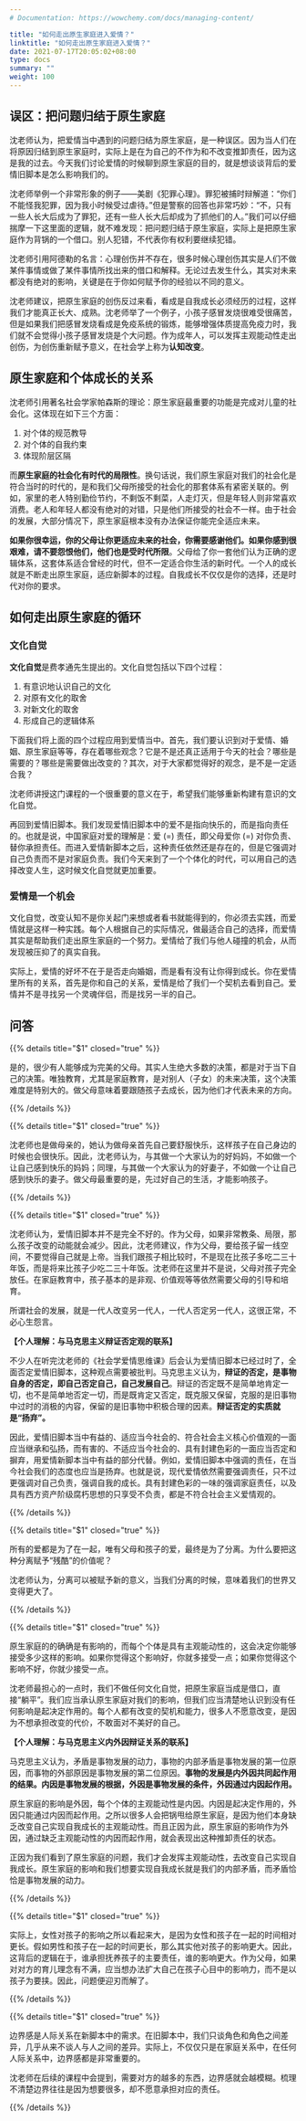 ```yaml
---
# Documentation: https://wowchemy.com/docs/managing-content/

title: "如何走出原生家庭进入爱情？"
linktitle: "如何走出原生家庭进入爱情？"
date: 2021-07-17T20:05:02+08:00
type: docs
summary: ""
weight: 100
---
```


<!--more-->

## 误区：把问题归结于原生家庭

沈老师认为，把爱情当中遇到的问题归结为原生家庭，是一种误区。因为当人们在将原因归结到原生家庭时，实际上是在为自己的不作为和不改变推卸责任，因为这是我的过去。今天我们讨论爱情的时候聊到原生家庭的目的，就是想谈谈背后的爱情旧脚本是怎么影响我们的。

沈老师举例一个非常形象的例子——美剧《犯罪心理》。罪犯被捕时辩解道：“你们不能怪我犯罪，因为我小时候受过虐待。”但是警察的回答也非常巧妙：“不，只有一些人长大后成为了罪犯，还有一些人长大后却成为了抓他们的人。”我们可以仔细揣摩一下这里面的逻辑，就不难发现：把问题归结于原生家庭，实际上是把原生家庭作为背锅的一个借口。别人犯错，不代表你有权利要继续犯错。

沈老师引用阿德勒的名言：心理创伤并不存在，很多时候心理创伤其实是人们不做某件事情或做了某件事情所找出来的借口和解释。无论过去发生什么，其实对未来都没有绝对的影响，关键是在于你如何赋予你的经验以不同的意义。

沈老师建议，把原生家庭的创伤反过来看，看成是自我成长必须经历的过程，这样我们才能真正长大、成熟。沈老师举了一个例子，小孩子感冒发烧很难受很痛苦，但是如果我们把感冒发烧看成是免疫系统的锻炼，能够增强体质提高免疫力时，我们就不会觉得小孩子感冒发烧是个大问题。作为成年人，可以发挥主观能动性走出创伤，为创伤重新赋予意义，在社会学上称为**认知改变**。

## 原生家庭和个体成长的关系

沈老师引用著名社会学家帕森斯的理论：原生家庭最重要的功能是完成对儿童的社会化。这体现在如下三个方面：

1. 对个体的规范教导
2. 对个体的自我约束
3. 体现阶层区隔

而**原生家庭的社会化有时代的局限性**。换句话说，我们原生家庭对我们的社会化是符合当时的时代的，是和我们父母所接受的社会化的那套体系有紧密关联的。例如，家里的老人特别勤俭节约，不剩饭不剩菜，人走灯灭，但是年轻人则非常喜欢消费。老人和年轻人都没有绝对的对错，只是他们所接受的社会不一样。由于社会的发展，大部分情况下，原生家庭根本没有办法保证你能完全适应未来。

**如果你很幸运，你的父母让你更适应未来的社会，你需要感谢他们。如果你感到很艰难，请不要怨恨他们，他们也是受时代所限**。父母给了你一套他们认为正确的逻辑体系，这套体系适合曾经的时代，但不一定适合你生活的新时代。一个人的成长就是不断走出原生家庭，适应新脚本的过程。自我成长不仅仅是你的选择，还是时代对你的要求。

## 如何走出原生家庭的循环

### 文化自觉

**文化自觉**是费孝通先生提出的。文化自觉包括以下四个过程：

1. 有意识地认识自己的文化
2. 对原有文化的取舍
3. 对新文化的取舍
4. 形成自己的逻辑体系

下面我们将上面的四个过程应用到爱情当中。首先，我们要认识到对于爱情、婚姻、原生家庭等等，存在着哪些观念？它是不是还真正适用于今天的社会？哪些是需要的？哪些是需要做出改变的？其次，对于大家都觉得好的观念，是不是一定适合我？

沈老师讲授这门课程的一个很重要的意义在于，希望我们能够重新构建有意识的文化自觉。

再回到爱情旧脚本。我们发现爱情旧脚本中的爱不是指向快乐的，而是指向责任的。也就是说，中国家庭对爱的理解是：爱 \(=\) 责任，即父母爱你 \(=\) 对你负责、替你承担责任。而进入爱情新脚本之后，这种责任依然还是存在的，但是它强调对自己负责而不是对家庭负责。我们今天来到了一个个体化的时代，可以用自己的选择改变人生，这时候文化自觉就更加重要。

### 爱情是一个机会

文化自觉，改变认知不是你关起门来想或者看书就能得到的，你必须去实践，而爱情就是这样一种实践。每个人根据自己的实际情况，做最适合自己的选择，而爱情其实是帮助我们走出原生家庭的一个努力。爱情给了我们与他人碰撞的机会，从而发现被压抑了的真实自我。

实际上，爱情的好坏不在于是否走向婚姻，而是看有没有让你得到成长。你在爱情里所有的关系，首先是你和自己的关系，爱情是给了我们一个契机去看到自己。爱情并不是寻找另一个灵魂伴侣，而是找另一半的自己。

## 问答

{{% details title="$1" closed="true" %}}

是的，很少有人能够成为完美的父母。其实人生绝大多数的决策，都是对于当下自己的决策。唯独教育，尤其是家庭教育，是对别人（子女）的未来决策，这个决策难度是特别大的。做父母意味着要跟随孩子去成长，因为他们才代表未来的方向。

{{% /details %}}

{{% details title="$1" closed="true" %}}

沈老师也是做母亲的，她认为做母亲首先自己要舒服快乐，这样孩子在自己身边的时候也会很快乐。因此，沈老师认为，与其做一个大家认为的好妈妈，不如做一个让自己感到快乐的妈妈；同理，与其做一个大家认为的好妻子，不如做一个让自己感到快乐的妻子。做父母最重要的是，先过好自己的生活，才能影响孩子。

{{% /details %}}

{{% details title="$1" closed="true" %}}

沈老师认为，爱情旧脚本并不是完全不好的。作为父母，如果非常教条、局限，那么孩子改变的动能就会减少。因此，沈老师建议，作为父母，要给孩子留一线空间，不要觉得自己就是上帝。当我们跟孩子相比较时，不是现在比孩子多吃二三十年饭，而是将来比孩子少吃二三十年饭。沈老师在这里并不是说，父母对孩子完全放任。在家庭教育中，孩子基本的是非观、价值观等等依然需要父母的引导和培育。

所谓社会的发展，就是一代人改变另一代人，一代人否定另一代人，这很正常，不必心生怨言。

**【个人理解：与马克思主义辩证否定观的联系】**

不少人在听完沈老师的《社会学爱情思维课》后会认为爱情旧脚本已经过时了，全面否定爱情旧脚本，这种观点需要被批判。马克思主义认为，**辩证的否定，是事物自身的否定，即自己否定自己，自己发展自己**。辩证的否定既不是简单地肯定一切，也不是简单地否定一切，而是既肯定又否定，既克服又保留，克服的是旧事物中过时的消极的内容，保留的是旧事物中积极合理的因素。**辩证否定的实质就是“扬弃”。**

因此，爱情旧脚本当中有益的、适应当今社会的、符合社会主义核心价值观的一面应当继承和弘扬，而有害的、不适应当今社会的、具有封建色彩的一面应当否定和摒弃，用爱情新脚本当中有益的部分代替。例如，爱情旧脚本中强调的责任，在当今社会我们的态度也应当是扬弃。也就是说，现代爱情依然需要强调责任，只不过更强调对自己负责，强调自我的成长。具有封建色彩的一味的强调家庭责任，以及具有西方资产阶级腐朽思想的只享受不负责，都是不符合社会主义爱情观的。

{{% /details %}}

{{% details title="$1" closed="true" %}}

所有的爱都是为了在一起，唯有父母和孩子的爱，最终是为了分离。为什么要把这种分离赋予“残酷”的价值呢？

沈老师认为，分离可以被赋予新的意义，当我们分离的时候，意味着我们的世界又变得更大了。

{{% /details %}}

{{% details title="$1" closed="true" %}}

原生家庭的的确确是有影响的，而每个个体是具有主观能动性的，这会决定你能够接受多少这样的影响。如果你觉得这个影响好，你就多接受一点；如果你觉得这个影响不好，你就少接受一点。

沈老师最担心的一点时，我们不做任何文化自觉，把原生家庭当成是借口，直接“躺平”。我们应当承认原生家庭对我们的影响，但我们应当清楚地认识到没有任何影响是起决定作用的。每个人都有改变的契机和能力，很多人不愿意改变，是因为不想承担改变的代价，不敢面对不美好的自己。

**【个人理解：与马克思主义内外因辩证关系的联系】**

马克思主义认为，矛盾是事物发展的动力，事物的内部矛盾是事物发展的第一位原因，而事物的外部原因是事物发展的第二位原因。**事物的发展是内外因共同起作用的结果。内因是事物发展的根据，外因是事物发展的条件，外因通过内因起作用。**

原生家庭的影响是外因，每个个体的主观能动性是内因。内因是起决定作用的，外因只能通过内因而起作用。之所以很多人会把锅甩给原生家庭，是因为他们本身缺乏改变自己实现自我成长的主观能动性。而且正因为此，原生家庭的影响作为外因，通过缺乏主观能动性的内因而起作用，就会表现出这种推卸责任的状态。

正因为我们看到了原生家庭的问题，我们才会发挥主观能动性，去改变自己实现自我成长。原生家庭的影响和我们想要实现自我成长就是我们的内部矛盾，而矛盾恰恰是事物发展的动力。

{{% /details %}}

{{% details title="$1" closed="true" %}}

实际上，女性对孩子的影响之所以看起来大，是因为女性和孩子在一起的时间相对更长。假如男性和孩子在一起的时间更长，那么其实他对孩子的影响更大。因此，这背后的逻辑在于，谁承担抚养孩子的主要责任，谁的影响更大。作为父母，如果对对方的育儿理念有不满，应当想办法扩大自己在孩子心目中的影响力，而不是以孩子为要挟。因此，问题便迎刃而解了。

{{% /details %}}

{{% details title="$1" closed="true" %}}

边界感是人际关系在新脚本中的需求。在旧脚本中，我们只谈角色和角色之间差异，几乎从来不谈人与人之间的差异。实际上，不仅仅只是在家庭关系中，在任何人际关系中，边界感都是非常重要的。

沈老师在后续的课程中会提到，需要对方的越多的东西，边界感就会越模糊。梳理不清楚边界往往是因为想要很多，却不愿意承担对应的责任。

{{% /details %}}